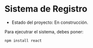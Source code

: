 <h1> Sistema de Registro</h1>

- Estado del proyecto: En construcción.

Para ejecutrar el sistema, debes poner:

```npm install react```
